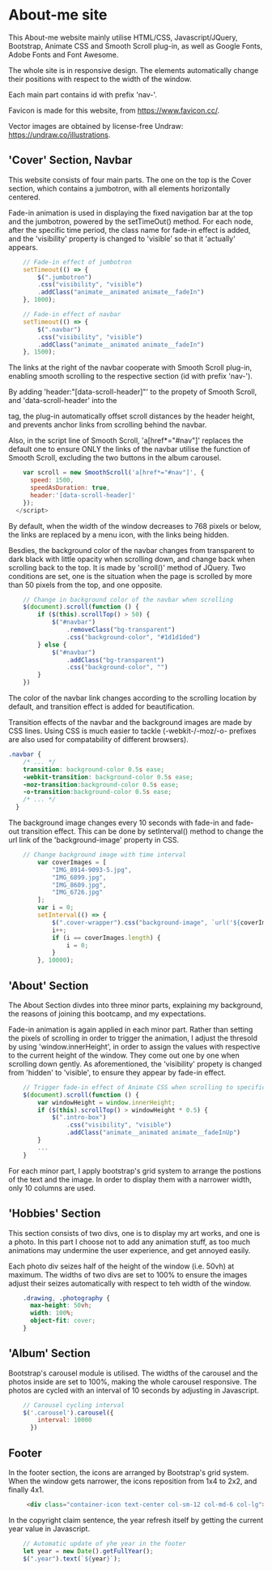 # About-me site

This About-me website mainly utilise HTML/CSS, Javascript/JQuery, Bootstrap, Animate CSS and Smooth Scroll plug-in, as well as Google Fonts, Adobe Fonts and Font Awesome.

The whole site is in responsive design. The elements automatically change their positions with respect to the width of the window.

Each main part contains id with prefix 'nav-'.

Favicon is made for this website, from https://www.favicon.cc/.

Vector images are obtained by license-free Undraw: https://undraw.co/illustrations.

## 'Cover' Section, Navbar

This website consists of four main parts. The one on the top is the Cover section, which contains a jumbotron, with all elements horizontally centered. 

Fade-in animation is used in displaying the fixed navigation bar at the top and the jumbotron, powered by the setTimeOut() method. For each node, after the specific time period, the class name for fade-in effect is added, and the 'visibility' property is changed to 'visible' so that it 'actually' appears.

``` Javascript
    // Fade-in effect of jumbotron
    setTimeout(() => {
        $(".jumbotron")
        .css("visibility", "visible")
        .addClass("animate__animated animate__fadeIn") 
    }, 1000);

    // Fade-in effect of navbar
    setTimeout(() => {
        $(".navbar")
        .css("visibility", "visible")
        .addClass("animate__animated animate__fadeIn") 
    }, 1500);
```


The links at the right of the navbar cooperate with Smooth Scroll plug-in, enabling smooth scrolling to the respective section (id with prefix 'nav-'). 

By adding 'header:"[data-scroll-header]"' to the propety of Smooth Scroll, and 'data-scroll-header' into the <nav> tag, the plug-in automatically offset scroll distances by the header height, and prevents anchor links from scrolling behind the navbar. 
    
Also, in the script line of Smooth Scroll, 'a[href*="#nav"]' replaces the default one to ensure ONLY the links of the navbar utilise the function of Smooth Scroll, excluding the two buttons in the album carousel.

```Javascript
    var scroll = new SmoothScroll('a[href*="#nav"]', {
      speed: 1500,
      speedAsDuration: true,
      header:'[data-scroll-header]'
    });
  </script>

```


By default, when the width of the window decreases to 768 pixels or below, the links are replaced by a menu icon, with the links being hidden.

Besdies, the background color of the navbar changes from transparent to dark black with little opacity when scrolling down, and change back when scrolling back to the top. It is made by 'scroll()' method of JQuery. Two conditions are set, one is the situation when the page is scrolled by more than 50 pixels from the top, and one opposite.

```Javascript
    // Change in background color of the navbar when scrolling
    $(document).scroll(function () { 
        if ($(this).scrollTop() > 50) {
            $("#navbar")
                .removeClass("bg-transparent")
                .css("background-color", "#1d1d1ded")
        } else {
            $("#navbar")
                .addClass("bg-transparent")
                .css("background-color", "")
        }
    })
```

The color of the navbar link changes according to the scrolling location by default, and transition effect is added for beautification.

Transition effects of the navbar and the background images are made by CSS lines. Using CSS is much easier to tackle (-webkit-/-moz/-o- prefixes are also used for compatability of different browsers).

```CSS
.navbar {
    /* ... */
    transition: background-color 0.5s ease;
    -webkit-transition: background-color 0.5s ease;
    -moz-transition:background-color 0.5s ease;
    -o-transition:background-color 0.5s ease;
    /* ... */
  }
```


The background image changes every 10 seconds with fade-in and fade-out transition effect. This can be done by setInterval() method to change the url link of the 'background-image' property in CSS.

```Javascript
    // Change background image with time interval
        var coverImages = [
            "IMG_8914-9093-5.jpg",
            "IMG_6899.jpg",
            "IMG_8609.jpg",
            "IMG_6726.jpg"
        ];
        var i = 0;
        setInterval(() => {
            $(".cover-wrapper").css("background-image", `url('${coverImages[i]}')`)
            i++;
            if (i == coverImages.length) {
                i = 0;
            }
        }, 10000);
```


## 'About' Section

The About Section divdes into three minor parts, explaining my background, the reasons of joining this bootcamp, and my expectations. 

Fade-in animation is again applied in each minor part. Rather than setting the pixels of scrolling in order to trigger the animation, I adjust the thresold by using 'window.innerHeight', in order to assign the values with respective to the current height of the window. They come out one by one when scrolling down gently. As aforementioned, the 'visibility' propety is changed from 'hidden' to 'visible', to ensure they appear by fade-in effect.

```Javascript
    // Trigger fade-in effect of Animate CSS when scrolling to specific y-coordinate in 'About' Section
    $(document).scroll(function () { 
        var windowHeight = window.innerHeight;
        if ($(this).scrollTop() > windowHeight * 0.5) {
            $(".intro-box")
                .css("visibility", "visible")
                .addClass("animate__animated animate__fadeInUp")
        } 
        ...   
    } 
```


For each minor part, I apply bootstrap's grid system to arrange the postions of the text and the image. In order to display them with a narrower width, only 10 columns are used. 

## 'Hobbies' Section

This section consists of two divs, one is to display my art works, and one is a photo. In this part I choose not to add any animation stuff, as too much animations may undermine the user experience, and get annoyed easily.

Each photo div seizes half of the height of the window (i.e. 50vh) at maximum. The widths of two divs are set to 100% to ensure the images adjust their seizes automatically with respect to teh width of the window.

```CSS
    .drawing, .photography {
      max-height: 50vh;
      width: 100%;
      object-fit: cover;
    }
```


## 'Album' Section

Bootstrap's carousel module is utilised. The widths of the carousel and the photos inside are set to 100%, making the whole carousel responsive. The photos are cycled with an interval of 10 seconds by adjusting in Javascript.

```Javascript
    // Carousel cycling interval
    $('.carousel').carousel({
        interval: 10000
      })
```


## Footer

In the footer section, the icons are arranged by Bootstrap's grid system. When the window gets narrower, the icons reposition from 1x4 to 2x2, and finally 4x1.

```HTML
     <div class="container-icon text-center col-sm-12 col-md-6 col-lg">
```


In the copyright claim sentence, the year refresh itself by getting the current year value in Javascript.

```Javascript
    // Automatic update of yhe year in the footer
    let year = new Date().getFullYear();
    $(".year").text(`${year}`);
```

